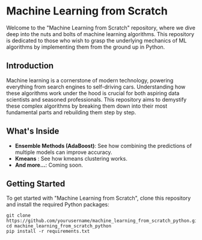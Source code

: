 # Machine Learning from Scratch

Welcome to the "Machine Learning from Scratch" repository, where we dive deep into the nuts and bolts of machine learning algorithms. This repository is dedicated to those who wish to grasp the underlying mechanics of ML algorithms by implementing them from the ground up in Python.

## Introduction

Machine learning is a cornerstone of modern technology, powering everything from search engines to self-driving cars. Understanding how these algorithms work under the hood is crucial for both aspiring data scientists and seasoned professionals. This repository aims to demystify these complex algorithms by breaking them down into their most fundamental parts and rebuilding them step by step.

## What's Inside

- **Ensemble Methods (AdaBoost)**: See how combining the predictions of multiple models can improve accuracy.
- **Kmeans** : See how kmeans clustering works.
- **And more...**: Coming soon.

## Getting Started

To get started with "Machine Learning from Scratch", clone this repository and install the required Python packages:

```
git clone https://github.com/yourusername/machine_learning_from_scratch_python.git
cd machine_learning_from_scratch_python
pip install -r requirements.txt
```
